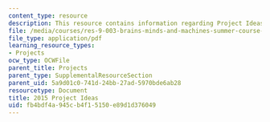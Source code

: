 ```yaml
---
content_type: resource
description: This resource contains information regarding Project Ideas document.
file: /media/courses/res-9-003-brains-minds-and-machines-summer-course-summer-2015/fb4bdf4a945cb4f15150e89d1d376049_MITRES_9_003SUM15_proj.pdf
file_type: application/pdf
learning_resource_types:
- Projects
ocw_type: OCWFile
parent_title: Projects
parent_type: SupplementalResourceSection
parent_uid: 5a9d01c0-741d-24bb-27ad-5970bde6ab28
resourcetype: Document
title: 2015 Project Ideas
uid: fb4bdf4a-945c-b4f1-5150-e89d1d376049
---
```

